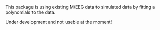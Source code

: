This package is using existing M/EEG data to simulated data by fitting a polynomials to the data.

Under development and not useble at the moment!
